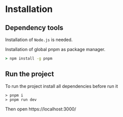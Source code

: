 # Installation


## Dependency tools

Installation of `Node.js` is needed.

Installation of global pnpm as package manager.

```cmd
> npm install -g pnpm

```

## Run the project

To run the project install all dependencies before run it

```
> pnpm i
> pnpm run dev
```

Then open https://localhost:3000/



